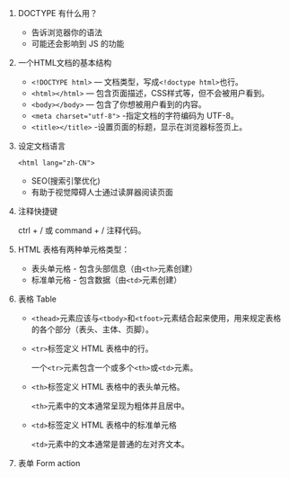 1. DOCTYPE 有什么用？
   - 告诉浏览器你的语法
   - 可能还会影响到 JS 的功能
   
2. 一个HTML文档的基本结构
   - `<!DOCTYPE html>` — 文档类型，写成`<!doctype html>`也行。
   - `<html></html>` — 包含页面描述，CSS样式等，但不会被用户看到。
   - `<body></body>` — 包含了你想被用户看到的内容。
   - `<meta charset="utf-8">` -指定文档的字符编码为 UTF-8。
   - `<title></title>` -设置页面的标题，显示在浏览器标签页上。
   
3. 设定文档语言

   `<html lang="zh-CN">`
   - SEO(搜索引擎优化)
   - 有助于视觉障碍人士通过读屏器阅读页面
   
4. 注释快捷键

    ctrl + / 或 command + /  注释代码。
    
5. HTML 表格有两种单元格类型：
     - 表头单元格 - 包含头部信息（由`<th>`元素创建）
     - 标准单元格 - 包含数据（由`<td>`元素创建）

6. 表格 Table  
   - `<thead>`元素应该与`<tbody>`和`<tfoot>`元素结合起来使用，用来规定表格的各个部分（表头、主体、页脚）。
   - `<tr>`标签定义 HTML 表格中的行。
   
      一个`<tr>`元素包含一个或多个`<th>`或`<td>`元素。
   - `<th>`标签定义 HTML 表格中的表头单元格。
   
     `<th>`元素中的文本通常呈现为粗体并且居中。
   - `<td>`标签定义 HTML 表格中的标准单元格
   
     `<td>`元素中的文本通常是普通的左对齐文本。
	 
	 
7. 表单 Form 
   action
	 
	 
